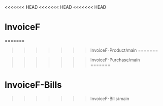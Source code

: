<<<<<<< HEAD
<<<<<<< HEAD
<<<<<<< HEAD
# InvoiceF
=======
>>>>>>> InvoiceF-Product/main
=======

>>>>>>> InvoiceF-Purchase/main
=======
# InvoiceF-Bills
>>>>>>> InvoiceF-Bills/main
